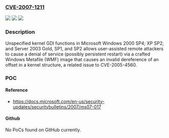 ### [CVE-2007-1211](https://cve.mitre.org/cgi-bin/cvename.cgi?name=CVE-2007-1211)
![](https://img.shields.io/static/v1?label=Product&message=n%2Fa&color=blue)
![](https://img.shields.io/static/v1?label=Version&message=n%2Fa&color=blue)
![](https://img.shields.io/static/v1?label=Vulnerability&message=n%2Fa&color=brighgreen)

### Description

Unspecified kernel GDI functions in Microsoft Windows 2000 SP4; XP SP2; and Server 2003 Gold, SP1, and SP2 allows user-assisted remote attackers to cause a denial of service (possibly persistent restart) via a crafted Windows Metafile (WMF) image that causes an invalid dereference of an offset in a kernel structure, a related issue to CVE-2005-4560.

### POC

#### Reference
- https://docs.microsoft.com/en-us/security-updates/securitybulletins/2007/ms07-017

#### Github
No PoCs found on GitHub currently.

